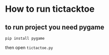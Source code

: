 # How to run tictacktoe
## to run project you need pygame
```
pip install pygame
```
then open ```tictactoe.py```
